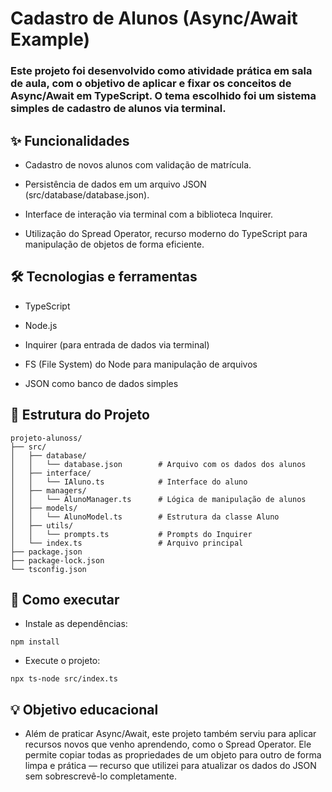 # Cadastro de Alunos (Async/Await Example)
### Este projeto foi desenvolvido como atividade prática em sala de aula, com o objetivo de aplicar e fixar os conceitos de Async/Await em TypeScript. O tema escolhido foi um sistema simples de cadastro de alunos via terminal.

## ✨ Funcionalidades
- Cadastro de novos alunos com validação de matrícula.

- Persistência de dados em um arquivo JSON (src/database/database.json).

- Interface de interação via terminal com a biblioteca Inquirer.

- Utilização do Spread Operator, recurso moderno do TypeScript para manipulação de objetos de forma eficiente.

## 🛠️ Tecnologias e ferramentas
- TypeScript

- Node.js

- Inquirer (para entrada de dados via terminal)

- FS (File System) do Node para manipulação de arquivos

- JSON como banco de dados simples

## 📁 Estrutura do Projeto

```
projeto-alunoss/
├── src/
│   ├── database/
│   │   └── database.json        # Arquivo com os dados dos alunos
│   ├── interface/
│   │   └── IAluno.ts            # Interface do aluno
│   ├── managers/
│   │   └── AlunoManager.ts      # Lógica de manipulação de alunos
│   ├── models/
│   │   └── AlunoModel.ts        # Estrutura da classe Aluno
│   ├── utils/
│   │   └── prompts.ts           # Prompts do Inquirer
│   └── index.ts                 # Arquivo principal
├── package.json
├── package-lock.json
└── tsconfig.json
```

## 🚀 Como executar
- Instale as dependências:

`npm install`

- Execute o projeto:
  
`npx ts-node src/index.ts`

## 💡 Objetivo educacional
- Além de praticar Async/Await, este projeto também serviu para aplicar recursos novos que venho aprendendo, como o Spread Operator. Ele permite copiar todas as propriedades de um objeto para outro de forma limpa e prática — recurso que utilizei para atualizar os dados do JSON sem sobrescrevê-lo completamente.
